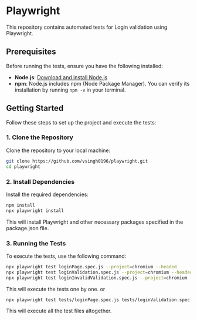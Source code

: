 # Playwright

This repository contains automated tests for Login validation using Playwright.

## Prerequisites

Before running the tests, ensure you have the following installed:

- **Node.js**: [Download and install Node.js](https://nodejs.org/)
- **npm**: Node.js includes npm (Node Package Manager). You can verify its installation by running `npm -v` in your terminal.

## Getting Started

Follow these steps to set up the project and execute the tests:

### 1. Clone the Repository

Clone the repository to your local machine:

```bash
git clone https://github.com/vsingh0196/playwright.git
cd playwright
```
### 2. Install Dependencies
Install the required dependencies:

```bash
npm install
npx playwright install
```
This will install Playwright and other necessary packages specified in the package.json file.

### 3. Running the Tests
To execute the tests, use the following command:

```bash
npx playwright test loginPage.spec.js --project=chromium --headed
npx playwright test loginValidation.spec.js --project=chromium --headed
npx playwright test loginInvalidValidation.spec.js --project=chromium --headed
```
This will execute the tests one by one.
or 
```bash
npx playwright test tests/loginPage.spec.js tests/loginValidation.spec.js tests/loginInvalidValidation.spec.js --project=chromium --headed
```
This will execute all the test files altogether.
